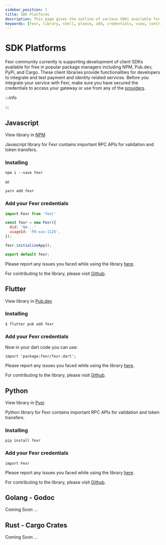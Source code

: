 ```yaml
---
sidebar_position: 1
title: SDK Platforms
description: This page gives the outline of various SDKs available for fexr.
keywords: [fexr, library, shell, please, add, credentials, view, contributing, using, faced]
---
```


# SDK Platforms

Fexr community currently is supporting development of client SDKs available for free in popular package managers including NPM, Pub.dev, PyPi, and Cargo. These client libraries provide functionalities for developers to integrate and test payment and identity related services. Before you integrate your service with Fexr, make sure you have secured the credentials to access your gateway or use from any of the [providers](/developers/partner/subnet-providers).

:::info

:::

## Javascript

View library in [NPM](https://www.npmjs.com/package/fexr)


Javascript library for Fexr contains important RPC APIs for validation and token transfers.

### Installing

```shell
npm i --save fexr
```
or
```shell
yarn add fexr
```

### Add your Fexr credentials

```js title="/src/fexr.js"
import Fexr from 'fexr'

const fexr = new Fexr({
  did: 'Qm...'
  usageId: 'F0-xxx-1125',
});

fexr.initializeApp();

export default fexr;
```

Please report any issues you faced while using the library [here](https://github.com/getfexr/fexr-js/issues/).

For contributing to the library, please visit [Github](https://github.com/getfexr/fexr-js/).

## Flutter

View library in [Pub.dev](https://pub.dev/packages/fexr)

### Installing

```shell
$ flutter pub add fexr
```
### Add your Fexr credentials

Now in your dart code you can use:

```shell
import 'package:fexr/fexr.dart';

```

Please report any issues you faced while using the library [here](https://github.com/getfexr/fexr-flutter/issues).

For contributing to the library, please visit [Github](https://github.com/getfexr/fexr-flutter/).

## Python

View library in [Pypi](https://pypi.org/project/Fexr/)

Python library for Fexr contains important RPC APIs for validation and token transfers.

### Installing

```shell
pip install fexr
```

### Add your Fexr credentials

```shell
import Fexr

```

Please report any issues you faced while using the library [here](https://github.com/getfexr/fexr-python/issues/).

For contributing to the library, please visit [Github](https://github.com/getfexr/fexr-python/).


## Golang - Godoc

Coming Soon ...

## Rust - Cargo Crates

Coming Soon ...
